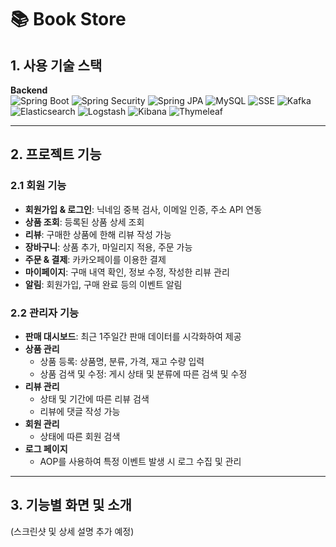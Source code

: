 # 📚 Book Store

## 1. 사용 기술 스택

**Backend**  
![Spring Boot](https://img.shields.io/badge/Spring%20Boot-6DB33F?style=for-the-badge&logo=spring-boot&logoColor=white)
![Spring Security](https://img.shields.io/badge/Spring%20Security-6DB33F?style=for-the-badge&logo=spring-security&logoColor=white)
![Spring JPA](https://img.shields.io/badge/Spring%20JPA-6DB33F?style=for-the-badge&logo=spring&logoColor=white)
![MySQL](https://img.shields.io/badge/MySQL-4479A1?style=for-the-badge&logo=mysql&logoColor=white)
![SSE](https://img.shields.io/badge/SSE-FF4500?style=for-the-badge)
![Kafka](https://img.shields.io/badge/Apache%20Kafka-231F20?style=for-the-badge&logo=apache-kafka&logoColor=white)
![Elasticsearch](https://img.shields.io/badge/Elasticsearch-005571?style=for-the-badge&logo=elasticsearch&logoColor=white)
![Logstash](https://img.shields.io/badge/Logstash-F47A20?style=for-the-badge&logo=logstash&logoColor=white)
![Kibana](https://img.shields.io/badge/Kibana-005571?style=for-the-badge&logo=kibana&logoColor=white)
![Thymeleaf](https://img.shields.io/badge/Thymeleaf-005F0F?style=for-the-badge&logo=thymeleaf&logoColor=white)

---

## 2. 프로젝트 기능

### 2.1 회원 기능
- **회원가입 & 로그인**: 닉네임 중복 검사, 이메일 인증, 주소 API 연동
- **상품 조회**: 등록된 상품 상세 조회
- **리뷰**: 구매한 상품에 한해 리뷰 작성 가능
- **장바구니**: 상품 추가, 마일리지 적용, 주문 가능
- **주문 & 결제**: 카카오페이를 이용한 결제
- **마이페이지**: 구매 내역 확인, 정보 수정, 작성한 리뷰 관리
- **알림**: 회원가입, 구매 완료 등의 이벤트 알림

### 2.2 관리자 기능
- **판매 대시보드**: 최근 1주일간 판매 데이터를 시각화하여 제공
- **상품 관리**  
  - 상품 등록: 상품명, 분류, 가격, 재고 수량 입력  
  - 상품 검색 및 수정: 게시 상태 및 분류에 따른 검색 및 수정  
- **리뷰 관리**  
  - 상태 및 기간에 따른 리뷰 검색  
  - 리뷰에 댓글 작성 가능  
- **회원 관리**  
  - 상태에 따른 회원 검색  
- **로그 페이지**  
  - AOP를 사용하여 특정 이벤트 발생 시 로그 수집 및 관리  

---

## 3. 기능별 화면 및 소개
(스크린샷 및 상세 설명 추가 예정)
